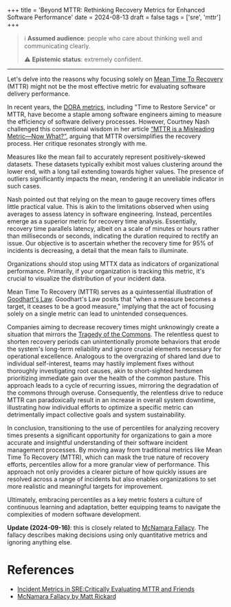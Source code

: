 +++
title = 'Beyond MTTR: Rethinking Recovery Metrics for Enhanced Software Performance'
date = 2024-08-13
draft = false
tags = ['sre', 'mttr']
+++

> ℹ️ **Assumed audience**: people who care about thinking well and communicating clearly.
>
> ⚠️ **Epistemic status**: extremely confident.
***

Let's delve into the reasons why focusing solely on [Mean Time To Recovery](https://en.wikipedia.org/wiki/Mean_time_to_recovery)
(MTTR) might not be the most effective metric for evaluating software delivery performance.

In recent years, the [DORA metrics](https://dora.dev/guides/dora-metrics-four-keys/), including "Time to Restore Service" or MTTR,
have become a staple among software engineers aiming to measure the efficiency of software delivery processes. However, Courtney
Nash challenged this conventional wisdom in her article [“MTTR is a Misleading Metric—Now What?”](https://www.verica.io/blog/mttr-is-a-misleading-metric-now-what/), arguing that MTTR oversimplifies the recovery process. Her critique resonates strongly with me.

Measures like the mean fail to accurately represent positively-skewed datasets. These datasets typically exhibit most values
clustering around the lower end, with a long tail extending towards higher values. The presence of outliers significantly impacts
the mean, rendering it an unreliable indicator in such cases.

Nash pointed out that relying on the mean to gauge recovery times offers little practical value. This is akin to the
limitations observed when using averages to assess latency in software engineering. Instead, percentiles emerge as a
superior metric for recovery time analysis. Essentially, recovery time parallels latency, albeit on a scale of minutes or hours
rather than milliseconds or seconds, indicating the duration required to rectify an issue. Our objective is to ascertain whether
the recovery time for 95% of incidents is decreasing, a detail that the mean fails to illuminate.

Organizations should stop using MTTX data as indicators of organizational performance.
Primarily, if your organization is tracking this metric, it's crucial to visualize the distribution of your incident data.

Mean Time To Recovery (MTTR) serves as a quintessential illustration of [Goodhart's Law](https://en.wikipedia.org/wiki/Goodhart%27s_law).
Goodhart's Law posits that "when a measure becomes a target, it ceases to be a good measure," implying that the act of focusing
solely on a single metric can lead to unintended consequences.

Companies aiming to decrease recovery times might unknowingly create a situation that mirrors the [Tragedy of the Commons](https://en.wikipedia.org/wiki/Tragedy_of_the_commons). The relentless quest to shorten recovery periods can unintentionally promote behaviors
that erode the system's long-term reliability and ignore crucial elements necessary for operational excellence.
Analogous to the overgrazing of shared land due to individual self-interest, teams may hastily implement fixes without thoroughly
investigating root causes, akin to short-sighted herdsmen prioritizing immediate gain over the health of the common pasture.
This approach leads to a cycle of recurring issues, mirroring the degradation of the commons through overuse. Consequently, the
relentless drive to reduce MTTR can paradoxically result in an increase in overall system downtime, illustrating how individual
efforts to optimize a specific metric can detrimentally impact collective goals and system sustainability.

In conclusion, transitioning to the use of percentiles for analyzing recovery times presents a significant opportunity for
organizations to gain a more accurate and insightful understanding of their software incident management processes.
By moving away from traditional metrics like Mean Time To Recovery (MTTR), which can mask the true nature of recovery efforts,
percentiles allow for a more granular view of performance. This approach not only provides a clearer picture of how quickly issues
are resolved across a range of incidents but also enables organizations to set more realistic and meaningful targets for improvement.

Ultimately, embracing percentiles as a key metric fosters a culture of continuous learning and adaptation, better equipping teams
to navigate the complexities of modern software development.

**Update (2024-09-16)**: this is closely related to [McNamara Fallacy](https://en.wikipedia.org/wiki/McNamara_fallacy).
The fallacy describes making decisions using only quantitative metrics and ignoring anything else.

# References

- [Incident Metrics in SRE:Critically Evaluating MTTR and Friends](https://static.googleusercontent.com/media/sre.google/en//static/pdf/IncidentMeticsInSre.pdf)
- [McNamara Fallacy by Matt Rickard](https://matt-rickard.com/mcnamara-fallacy)
